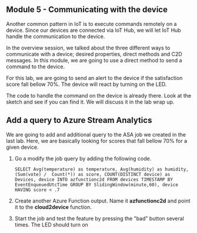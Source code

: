 ## Module 5 - Communicating with the device

Another common pattern in IoT is to execute commands remotely on a device. Since our devices are connected via IoT Hub, we will let IoT Hub handle the communication to the device.

In the overview session, we talked about the three different ways to communicate with a device; desired properties, direct methods and C2D messages. In this module, we are going to use a direct method to send a command to the device. 

For this lab, we are going to send an alert to the device if the satisfaction score fall bellow 70%. The device will react by turning on the LED.

The code to handle the command on the device is already there. Look at the sketch and see if you can find it. We will discuss it in the lab wrap up.

## Add a query to Azure Stream Analytics 

We are going to add and additional query to the ASA job we created in the last lab. Here, we are basically looking for scores that fall bellow 70% for a given device.

1. Go a modify the job query by adding the following code.

    `
    SELECT Avg(temperature) as temperature, Avg(humidity) as humidity, (Sum(vote) /  Count(*)) as score, COUNT(DISTINCT device) as Devices, device
    INTO azfunctionc2d
    FROM devices TIMESTAMP BY EventEnqueuedUtcTime
    GROUP BY SlidingWindow(minute,60), device
    HAVING score < .7 
    `

2. Create another Azure Function output. Name it **azfunctionc2d** and point it to the **cloud2device** function.
3. Start the job and test the feature by pressing the "bad" button several times. The LED should turn on
    